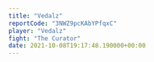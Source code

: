 ```yaml
---
title: "Vedalz"
reportCode: "3NWZ9pcKAbYPfqxC"
player: "Vedalz"
fight: "The Curator"
date: 2021-10-08T19:17:48.190000+00:00
---
```

